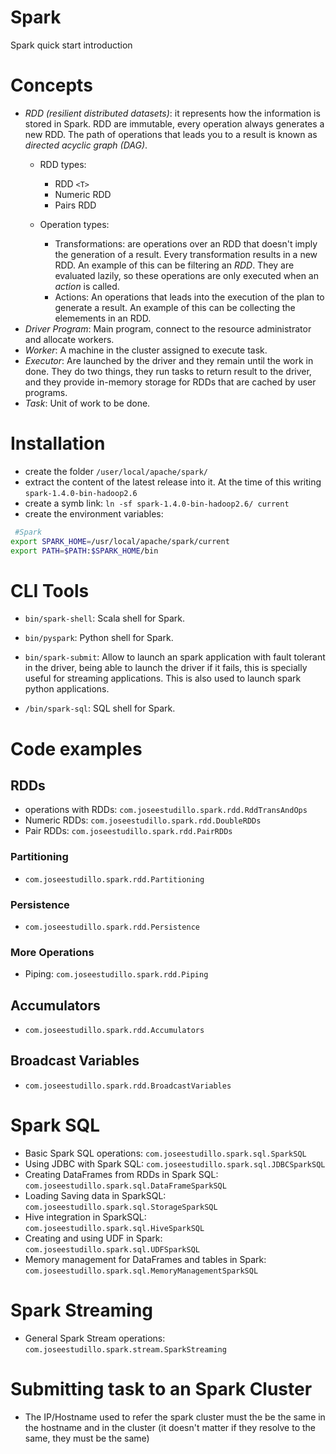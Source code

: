 # Spark

Spark quick start introduction

# Concepts

- _RDD (resilient distributed datasets)_: it represents how the information is stored in Spark. RDD are immutable, every operation always generates a new RDD. The path of operations that leads you to a result is known as _directed acyclic graph (DAG)_.
  - RDD types:
    - RDD `<T>` 
    - Numeric RDD
    - Pairs RDD

  - Operation types:
  	- Transformations: are operations over an RDD that doesn't imply the generation of a result. Every transformation results in a new RDD. An example of this can be filtering an _RDD_. They are evaluated lazily, so these operations are only executed when an _action_ is called. 
  	- Actions: An operations that leads into the execution of the plan to generate a result. An example of this can be collecting the elemements in an RDD.
- _Driver Program_: Main program, connect to the resource administrator and allocate workers.
- _Worker_: A machine in the cluster assigned to execute task.
- _Executor_: Are launched by the driver and they remain until the work in done. They do two things, they run tasks to return result to the driver, and they provide in-memory storage for RDDs that are cached by user programs.
- _Task_: Unit of work to be done.


# Installation

- create the folder `/user/local/apache/spark/`
- extract the content of the latest release into it. At the time of this writing `spark-1.4.0-bin-hadoop2.6`
- create a symb link: `ln -sf spark-1.4.0-bin-hadoop2.6/ current`
- create the environment variables:
```bash
 #Spark
export SPARK_HOME=/usr/local/apache/spark/current
export PATH=$PATH:$SPARK_HOME/bin
```

# CLI Tools

- `bin/spark-shell`: Scala shell for Spark.

- `bin/pyspark`: Python shell for Spark.

- `bin/spark-submit`: Allow to launch an spark application with fault tolerant in the driver, being able to launch the driver if it fails, this is specially useful for streaming applications. This is also used to launch spark python applications.

- `/bin/spark-sql`: SQL shell for Spark.

# Code examples

## RDDs
	
- operations with RDDs: `com.joseestudillo.spark.rdd.RddTransAndOps`
- Numeric RDDs: `com.joseestudillo.spark.rdd.DoubleRDDs`
- Pair RDDs: `com.joseestudillo.spark.rdd.PairRDDs`

### Partitioning

- `com.joseestudillo.spark.rdd.Partitioning`

### Persistence

- `com.joseestudillo.spark.rdd.Persistence`

### More Operations

- Piping: `com.joseestudillo.spark.rdd.Piping`

## Accumulators

- `com.joseestudillo.spark.rdd.Accumulators`

## Broadcast Variables

- `com.joseestudillo.spark.rdd.BroadcastVariables`


# Spark SQL

- Basic Spark SQL operations: `com.joseestudillo.spark.sql.SparkSQL`
- Using JDBC with Spark SQL: `com.joseestudillo.spark.sql.JDBCSparkSQL`
- Creating DataFrames from RDDs in Spark SQL: `com.joseestudillo.spark.sql.DataFrameSparkSQL`
- Loading Saving data in SparkSQL: `com.joseestudillo.spark.sql.StorageSparkSQL`
- Hive integration in SparkSQL: `com.joseestudillo.spark.sql.HiveSparkSQL`
- Creating and using UDF in Spark: `com.joseestudillo.spark.sql.UDFSparkSQL`
- Memory management for DataFrames and tables in Spark: `com.joseestudillo.spark.sql.MemoryManagementSparkSQL`

# Spark Streaming

- General Spark Stream operations: `com.joseestudillo.spark.stream.SparkStreaming`

# Submitting task to an Spark Cluster

- The IP/Hostname used  to refer the spark cluster must the be the same in the hostname and in the cluster (it doesn't matter if they resolve to the same, they must be the same)


